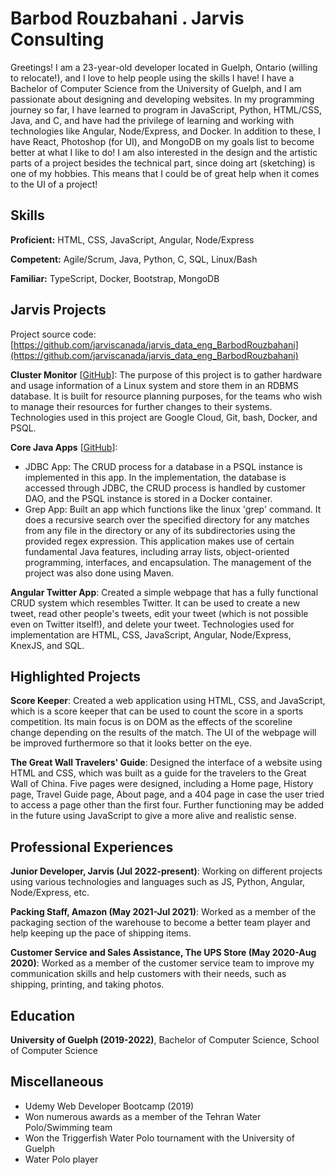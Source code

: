 # Barbod Rouzbahani . Jarvis Consulting

Greetings! I am a 23-year-old developer located in Guelph, Ontario (willing to relocate!), and I love to help people using the skills I have! I have a Bachelor of Computer Science from the University of Guelph, and I am passionate about designing and developing websites. In my programming journey so far, I have learned to program in JavaScript, Python, HTML/CSS, Java, and C, and have had the privilege of learning and working with technologies like Angular, Node/Express, and Docker. In addition to these, I have React, Photoshop (for UI), and MongoDB on my goals list to become better at what I like to do! I am also interested in the design and the artistic parts of a project besides the technical part, since doing art (sketching) is one of my hobbies. This means that I could be of great help when it comes to the UI of a project!

## Skills

**Proficient:** HTML, CSS, JavaScript, Angular, Node/Express

**Competent:** Agile/Scrum, Java, Python, C, SQL, Linux/Bash

**Familiar:** TypeScript, Docker, Bootstrap, MongoDB

## Jarvis Projects

Project source code: [https://github.com/jarviscanada/jarvis_data_eng_BarbodRouzbahani](https://github.com/jarviscanada/jarvis_data_eng_BarbodRouzbahani)


**Cluster Monitor** [[GitHub](https://github.com/jarviscanada/jarvis_data_eng_BarbodRouzbahani/tree/develop/linux_sql)]: The purpose of this project is to gather hardware and usage information of a Linux system and store them in an RDBMS database. It is built for resource planning purposes, for the teams who wish to manage their resources for further changes to their systems. Technologies used in this project are Google Cloud, Git, bash, Docker, and PSQL.

**Core Java Apps** [[GitHub](https://github.com/jarviscanada/jarvis_data_eng_BarbodRouzbahani/tree/develop/core_java)]:
      
  - JDBC App: The CRUD process for a database in a PSQL instance is implemented in this app. In the implementation, the database is accessed through JDBC, the CRUD process is handled by customer DAO, and the PSQL instance is stored in a Docker container.
  - Grep App: Built an app which functions like the linux 'grep' command. It does a recursive search over the specified directory for any matches from any file in the directory or any of its subdirectories using the provided regex expression. This application makes use of certain fundamental Java features, including array lists, object-oriented programming, interfaces, and encapsulation. The management of the project was also done using Maven.

**Angular Twitter App**: Created a simple webpage that has a fully functional CRUD system which resembles Twitter. It can be used to create a new tweet, read other people's tweets, edit your tweet (which is not possible even on Twitter itself!), and delete your tweet. Technologies used for implementation are HTML, CSS, JavaScript, Angular, Node/Express, KnexJS, and SQL.

<!-- **Springboot App** [[GitHub](https://github.com/jarviscanada/jarvis_data_eng_BarbodRouzbahani/tree/master/springboot)]: Not Started

**Python Data Analytics** [[GitHub](https://github.com/jarviscanada/jarvis_data_eng_BarbodRouzbahani/tree/master/python_data_anlytics)]: Not Started

**Hadoop** [[GitHub](https://github.com/jarviscanada/jarvis_data_eng_BarbodRouzbahani/tree/master/hadoop)]: Not Started

**Spark** [[GitHub](https://github.com/jarviscanada/jarvis_data_eng_BarbodRouzbahani/tree/master/spark)]: Not Started

**Cloud/DevOps** [[GitHub](https://github.com/jarviscanada/jarvis_data_eng_BarbodRouzbahani/tree/master/cloud_devops)]: Not Started -->


## Highlighted Projects
**Score Keeper**: Created a web application using HTML, CSS, and JavaScript, which is a score keeper that can be used to count the score in a sports competition. Its main focus is on DOM as the effects of the scoreline change depending on the results of the match. The UI of the webpage will be improved furthermore so that it looks better on the eye.

**The Great Wall Travelers' Guide**: Designed the interface of a website using HTML and CSS, which was built as a guide for the travelers to the Great Wall of China. Five pages were designed, including a Home page, History page, Travel Guide page, About page, and a 404 page in case the user tried to access a page other than the first four. Further functioning may be added in the future using JavaScript to give a more alive and realistic sense.


## Professional Experiences

**Junior Developer, Jarvis (Jul 2022-present)**: Working on different projects using various technologies and languages such as JS, Python, Angular, Node/Express, etc.

**Packing Staff, Amazon (May 2021-Jul 2021)**: Worked as a member of the packaging section of the warehouse to become a better team player and help keeping up the pace of shipping items.

**Customer Service and Sales Assistance, The UPS Store (May 2020-Aug 2020)**: Worked as a member of the customer service team to improve my communication skills and help customers with their needs, such as shipping, printing, and taking photos.

## Education
**University of Guelph (2019-2022)**, Bachelor of Computer Science, School of Computer Science


## Miscellaneous
- Udemy Web Developer Bootcamp (2019)
- Won numerous awards as a member of the Tehran Water Polo/Swimming team
- Won the Triggerfish Water Polo tournament with the University of Guelph
- Water Polo player
